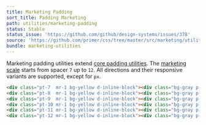 ```yaml
---
title: Marketing Padding
sort_title: Padding Marketing
path: utilities/marketing-padding
status: Stable
status_issue: 'https://github.com/github/design-systems/issues/378'
source: 'https://github.com/primer/css/tree/master/src/marketing/utilities/padding.scss'
bundle: marketing-utilities
---
```


Marketing padding utilities extend [core padding utilities](/utilities/padding). The [marketing scale](/support/marketing-variables#extended-spacing-scale) starts from spacer `7` up to `12`. All directions and their responsive variants are supported, except for `px`.

```html live
<div class="pt-7  mr-1 bg-yellow d-inline-block"><div class="bg-gray p-1">.pt-7</div></div>
<div class="pt-8  mr-1 bg-yellow d-inline-block"><div class="bg-gray p-1">.pt-8</div></div>
<div class="pt-9  mr-1 bg-yellow d-inline-block"><div class="bg-gray p-1">.pt-9</div></div>
<div class="pt-10 mr-1 bg-yellow d-inline-block"><div class="bg-gray p-1">.pt-10</div></div>
<div class="pt-11 mr-1 bg-yellow d-inline-block"><div class="bg-gray p-1">.pt-11</div></div>
<div class="pt-12 mr-1 bg-yellow d-inline-block"><div class="bg-gray p-1">.pt-12</div></div>
```
